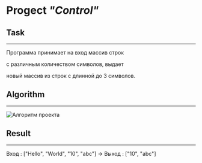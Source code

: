 # Progect *"Control"*
## Task
___

Программа принимает на вход массив строк 

с различным количеством символов, выдает 

новый массив из строк с длинной до 3 символов. 

## Algorithm
___

![Алгоритм проекта]()

## Result
___

Вход : ["Hello", "World", "10", "abc"] → Выход : ["10", "abc"]
